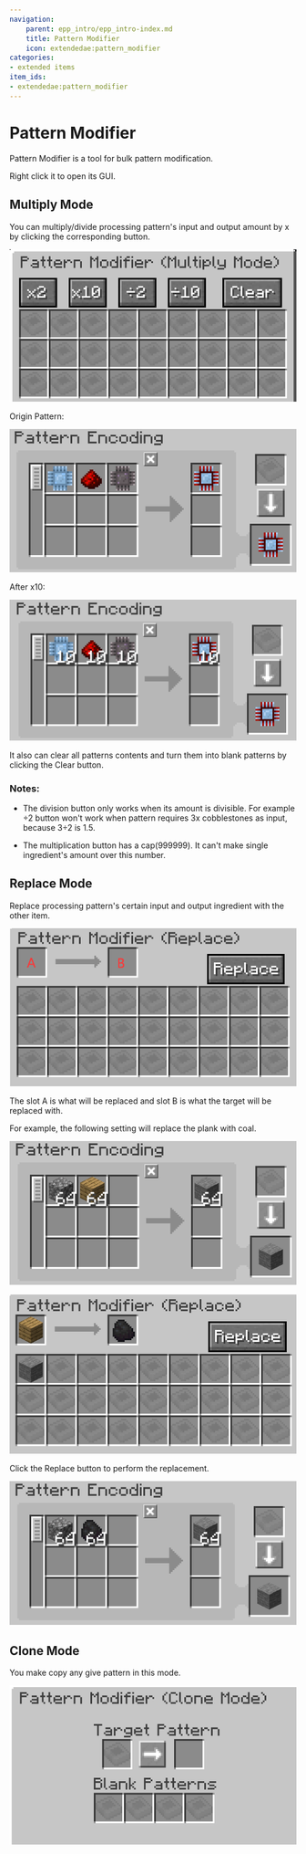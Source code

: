 ```yaml
---
navigation:
    parent: epp_intro/epp_intro-index.md
    title: Pattern Modifier
    icon: extendedae:pattern_modifier
categories:
- extended items
item_ids:
- extendedae:pattern_modifier
---
```


# Pattern Modifier

Pattern Modifier is a tool for bulk pattern modification.

<ItemImage id="extendedae:pattern_modifier" scale="4"></ItemImage>

Right click it to open its GUI.

## Multiply Mode

You can multiply/divide processing pattern's input and output amount by x by clicking the corresponding button. 

![PM](../pic/pm.png)

Origin Pattern:

![PM1](../pic/pm1.png)

After x10:

![PM2](../pic/pm2.png)

It also can clear all patterns contents and turn them into blank patterns by clicking the Clear button.

### Notes:

 - The division button only works when its amount is divisible. For example ÷2 button won't work when pattern requires 3x
cobblestones as input, because 3÷2 is 1.5.

 - The multiplication button has a cap(999999). It can't make single ingredient's amount over this number.

## Replace Mode

Replace processing pattern's certain input and output ingredient with the other item.

![PM3](../pic/pm4.png)

The slot A is what will be replaced and slot B is what the target will be replaced with.

For example, the following setting will replace the plank with coal.

![PM4](../pic/pm6.png)

![PM5](../pic/pm5.png)

Click the Replace button to perform the replacement.

![PM6](../pic/pm7.png)

## Clone Mode

You make copy any give pattern in this mode.

![PM7](../pic/pm3.png)

